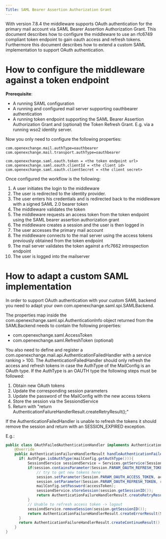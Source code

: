 ```yaml
---
Title: SAML Bearer Assertion Authorization Grant
---
```


With version 7.8.4 the middleware supports OAuth authentication for the primary mail account via SAML Bearer Assertion Authorization Grant.
This document describes how to configure the middleware to use an rfc6749 compliant token endpoint to gain oauth access and refresh tokens.
Furthermore this document describes how to extend a custom SAML implementation to support OAuth authentication.


# How to configure the middleware against a token endpoint

**Prerequisite**:

* A running SAML configuration
* A running and configured mail server supporting oauthbearer authentication
* A running token endpoint supporting the SAML Bearer Assertion Authorization Grant and (optional) the Token Refresh Grant. E.g. via a running wso2 identity server.

Now you only need to configure the following properties:

```
com.openexchange.mail.authType=oauthbearer
com.openexchange.mail.transport.authType=oauthbearer

com.openexchange.saml.oauth.token = <the token endpoint url>
com.openexchange.saml.oauth.clientId = <the client id>
com.openexchange.saml.oauth.clientSecret = <the client secret>
```

Once configured the workflow is the following:

1. A user initiates the login to the middleware
2. The user is redirected to the identity provider.
3. The user enters his credentials and is redirected back to the middleware with a signed SAML 2.0 bearer token
4. The middleware validates the token
5. The middleware requests an access token from the token endpoint using the SAML bearer assertion authorization grant
6. The middleware creates a session and the user is then logged in
7. The user accesses the primary mail account
8. The middleware connects to the mail server using the access tokens previously obtained from the token endpoint
9. The mail server validates the token against a rfc7662 introspection endpoint
10. The user is logged into the mailserver


# How to adapt a custom SAML implementation

In order to support OAuth authentication with your custom SAML backend you need to adapt your own com.openexchange.saml.spi.SAMLBackend.

The properties map inside the com.openexchange.saml.spi.AuthenticationInfo object returned from the SAMLBackend needs to contain the following properties:

* com.openexchange.saml.AccessToken
* com.openexchange.saml.RefreshToken (optional)

You also need to define and register a com.openexchange.mail.api.AuthenticationFailedHandler with a service ranking > 100.
The AuthenticationFailedHandler should only refresh the access and refresh tokens in case the AuthType of the MailConfig is an OAuth type.
If the AuthType is an OAUTH type the following steps must be followed:

1. Obtain new OAuth tokens
2. Update the corresponding session parameters
3. Update the password of the MailConfig with the new access tokens
4. Store the session via the SessiondService
5. Return with "return AuthenticationFailureHandlerResult.createRetryResult();"

If the AuthenticationFailedHandler is unable to refresh the tokens it should remove the session and return with an SESSION_EXPIRED exception.

E.g.:

```Java
public class OAuthFailedAuthenticationHandler implements AuthenticationFailedHandler {
    @Override
    public AuthenticationFailureHandlerResult handleAuthenticationFailed(OXException failedAuthentication, Service service, MailConfig mailConfig, Session session) throws OXException {
      if( AuthType.isOAuthType(mailConfig.getAuthType())){
          SessiondService sessiondService = Services.getService(SessiondService.class);
          if(session.containsParameter(Session.PARAM_OAUTH_REFRESH_TOKEN)){
              // try to get new tokens here
              session.setParameter(Session.PARAM_OAUTH_ACCESS_TOKEN, accessToken);
              session.setParameter(Session.PARAM_OAUTH_REFRESH_TOKEN, refreshToken);
              mailConfig.setPassword(accessToken);
              sessiondService.storeSession(session.getSessionID());
              return AuthenticationFailureHandlerResult.createRetryResult();
          }
          // Unable to refresh access token -> logout
          sessiondService.removeSession(session.getSessionID());
          return AuthenticationFailureHandlerResult.createErrorResult(SessionExceptionCodes.SESSION_EXPIRED.create(session.getSessionID()));
      }
      return AuthenticationFailureHandlerResult.createContinueResult();
    }
}
```
